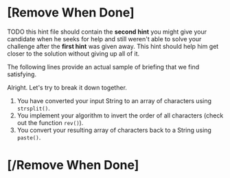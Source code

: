 # [Remove When Done]
TODO this hint file should contain the **second hint** you might give your candidate when he seeks for help and still weren't able to solve your challenge after the **first hint** was given away.
This hint should help him get closer to the solution without giving up all of it.

The following lines provide an actual sample of briefing that we find satisfying.

Alright. Let's try to break it down together.

1. You have converted your input String to an array of characters using `strsplit()`.
2. You implement your algorithm to invert the order of all characters (check out the function `rev()`).
3. You convert your resulting array of characters back to a String using `paste()`.

# [/Remove When Done]

